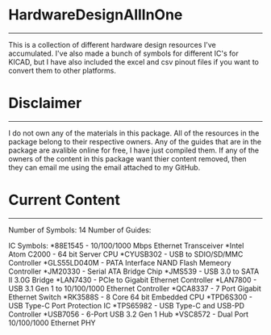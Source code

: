 # HardwareDesignAllInOne
---
This is a collection of different hardware design resources I've accumulated. I've also made a bunch of symbols for different IC's for KICAD, but I have also included the excel and csv pinout files if you want to convert them to other platforms.

# Disclaimer
---
I do not own any of the materials in this package. 
All of the resources in the package belong to their respective owners. 
Any of the guides that are in the package are avalible online for free, I have just compiled them.
If any of the owners of the content in this package want thier content removed, then they can email me using the email attached to my GitHub.

# Current Content
---
Number of Symbols: 14
Number of Guides: 

IC Symbols:
*88E1545             - 10/100/1000 Mbps Ethernet Transceiver
*Intel Atom C2000    - 64 bit Server CPU
*CYUSB302            - USB to SDIO/SD/MMC Controller
*GLS55LD040M         - PATA Interface NAND Flash Memeory Controller
*JM20330             - Serial ATA Bridge Chip
*JMS539              - USB 3.0 to SATA II 3.0G Bridge
*LAN7430             - PCIe to Gigabit Ethernet Controller
*LAN7800             - USB 3.1 Gen 1 to 10/100/1000 Ethernet Controller
*QCA8337             - 7 Port Gigabit Ethernet Switch
*RK3588S             - 8 Core 64 bit Embedded CPU
*TPD6S300            - USB Type-C Port Protection IC 
*TPS65982            - USB Type-C and USB-PD Controller
*USB7056             - 6-Port USB 3.2 Gen 1 Hub
*VSC8572             - Dual Port 10/100/1000 Ethernet PHY
